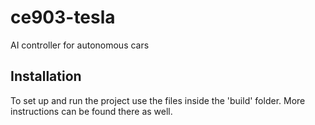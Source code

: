 # ce903-tesla
AI controller for autonomous cars

## Installation
To set up and run the project use the files inside the 'build' folder. More instructions can be found there as well.
